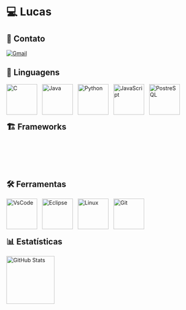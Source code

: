 # 💻 Lucas

## 📱 Contato

[![Gmail](https://img.shields.io/badge/Gmail-D14836?style=for-the-badge&logo=gmail&logoColor=white)](lucasvasconcelospiranicarneiro@gmail.com)


## 🔣 Linguagens 
<img align="left" alt="C" width="80px" style="padding-right:10px;" src="https://cdn.jsdelivr.net/gh/devicons/devicon@latest/icons/c/c-original.svg" />
<img align="left" alt="Java" width="80pxx" style="padding-right:10px;" src="https://cdn.jsdelivr.net/gh/devicons/devicon/icons/java/java-original.svg" />
<img align="left" alt="Python" width="80px" style="padding-right:10px;" src="https://cdn.jsdelivr.net/gh/devicons/devicon@latest/icons/python/python-original.svg" />
<img align="left" alt="JavaScript" width="80px" style="padding-right:10px;" src="https://cdn.jsdelivr.net/gh/devicons/devicon@latest/icons/javascript/javascript-original.svg" />
<img align="left" alt="PostreSQL" width="80px" style="padding-right:10px;" src="https://cdn.jsdelivr.net/gh/devicons/devicon@latest/icons/postgresql/postgresql-original.svg" />
<br> <br> <br> <br>

## 🏗️ Frameworks

<br> <br> <br> <br>

## 🛠️ Ferramentas
<img align="left" alt="VsCode" width="80px" style="padding-right:10px;" src="https://cdn.jsdelivr.net/gh/devicons/devicon@latest/icons/vscode/vscode-original.svg"/>
<img align="left" alt="Eclipse" width="80px" style="padding-right:10px;" src="https://cdn.jsdelivr.net/gh/devicons/devicon@latest/icons/eclipse/eclipse-original.svg" />
<img align="left" alt="Linux" width="80px" style="padding-right:10px;" src="https://cdn.jsdelivr.net/gh/devicons/devicon/icons/linux/linux-original.svg" />
<img align="left" alt="Git" width="80px" style="padding-right:10px;" src="https://cdn.jsdelivr.net/gh/devicons/devicon/icons/git/git-original.svg" />
<br> <br> <br> <br>


## 📊 Estatísticas
<img 
      align="left" 
      alt="GitHub Stats" 
      height="125" 
      src="https://github-readme-stats.vercel.app/api/top-langs/?username=lucas-vasconcelos-pirani-carneiro&theme=gruvbox&layout=compact&custom_title=Linguagens&langs_count=9" 
  />
